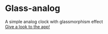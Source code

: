 # Glass-analog
A simple analog clock with glassmorphism effect
<br>
<a href="https://glassanalog.herokuapp.com">Give a look to the app!</a>
